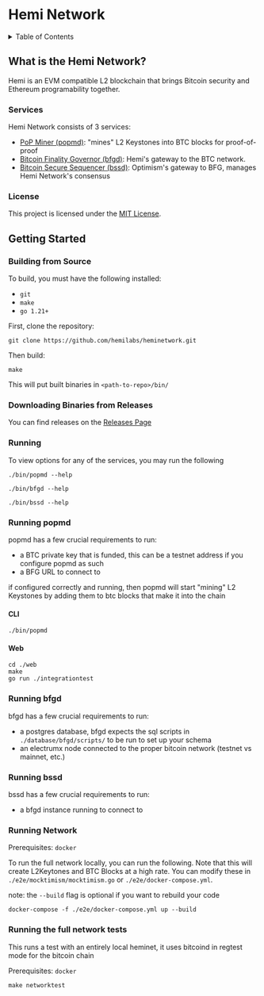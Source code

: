 # Hemi Network

<details>
  <summary>Table of Contents</summary>

* [What is the Hemi Network?](#what-is-the-hemi-network)
  * [Services](#services)
  * [License](#license)
* [Getting Started](#getting-started)
  * [Building from Source](#building-from-source)
  * [Downloading Binaries from Releases](#downloading-binaries-from-releases)
  * [Running](#running)
  * [Running popmd](#running-popmd)
    * [CLI](#cli)
    * [Web](#web)
  * [Running bfgd](#running-bfgd)
  * [Running bssd](#running-bssd)

</details>

## What is the Hemi Network?

Hemi is an EVM compatible L2 blockchain that brings Bitcoin security and Ethereum programability together.

### Services

Hemi Network consists of 3 services:

* [PoP Miner (popmd)](service/popm): "mines" L2 Keystones into BTC blocks for proof-of-proof
* [Bitcoin Finality Governor (bfgd)](service/bfg): Hemi's gateway to the BTC network.
* [Bitcoin Secure Sequencer (bssd)](service/bss): Optimism's gateway to BFG, manages Hemi Network's consensus

### License

This project is licensed under the [MIT License](LICENSE).

## Getting Started

### Building from Source

To build, you must have the following installed:

* `git`
* `make`
* `go 1.21+`

First, clone the repository:

```shell
git clone https://github.com/hemilabs/heminetwork.git
```

Then build:

```shell
make
```

This will put built binaries in `<path-to-repo>/bin/`

### Downloading Binaries from Releases

You can find releases on the [Releases Page](https://github.com/hemilabs/heminetwork/releases)

### Running

To view options for any of the services, you may run the following

```shell
./bin/popmd --help
```

```shell
./bin/bfgd --help
```

```shell
./bin/bssd --help
```

### Running popmd

popmd has a few crucial requirements to run:

* a BTC private key that is funded, this can be a testnet address if you configure popmd as such
* a BFG URL to connect to

if configured correctly and running, then popmd will start "mining" L2 Keystones by adding them to btc blocks that make
it into the chain

#### CLI

```shell
./bin/popmd
```

#### Web

```shell
cd ./web
make
go run ./integrationtest
```

### Running bfgd

bfgd has a few crucial requirements to run:

* a postgres database, bfgd expects the sql scripts in `./database/bfgd/scripts/` to be run to set up your schema
* an electrumx node connected to the proper bitcoin network (testnet vs mainnet, etc.)

### Running bssd

bssd has a few crucial requirements to run:

* a bfgd instance running to connect to

### Running Network

Prerequisites: `docker`

To run the full network locally, you can run the following.  Note that this will create
L2Keytones and BTC Blocks at a high rate.  You can modify these in `./e2e/mocktimism/mocktimism.go`
or `./e2e/docker-compose.yml`.

note: the `--build` flag is optional if you want to rebuild your code

```
docker-compose -f ./e2e/docker-compose.yml up --build
```

### Running the full network tests

This runs a test with an entirely local heminet, it uses bitcoind in regtest
mode for the bitcoin chain

Prerequisites: `docker`

```
make networktest
```